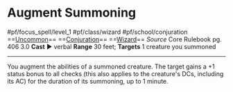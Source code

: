 # Augment Summoning
#pf/focus_spell/level_1 #pf/class/wizard #pf/school/conjuration 
==[Uncommon](../../../Traits/Uncommon.md)== ==[Conjuration](../../../Traits/Conjuration.md)== ==[Wizard](../../../Traits/Wizard.md)==
*Source* Core Rulebook pg. 406 3.0
**Cast** ► verbal
**Range** 30 feet; **Targets** 1 creature you summoned

---
You augment the abilities of a summoned creature. The target gains a +1 status bonus to all checks (this also applies to the creature's DCs, including its AC) for the duration of its summoning, up to 1 minute.
